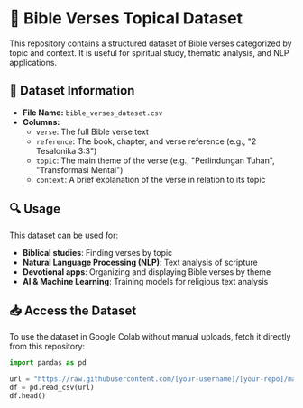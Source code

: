 # 📖 Bible Verses Topical Dataset

This repository contains a structured dataset of Bible verses categorized by topic and context. It is useful for spiritual study, thematic analysis, and NLP applications.

## 📂 Dataset Information
- **File Name:** `bible_verses_dataset.csv`
- **Columns:**
  - `verse`: The full Bible verse text
  - `reference`: The book, chapter, and verse reference (e.g., "2 Tesalonika 3:3")
  - `topic`: The main theme of the verse (e.g., "Perlindungan Tuhan", "Transformasi Mental")
  - `context`: A brief explanation of the verse in relation to its topic

## 🔍 Usage
This dataset can be used for:
- **Biblical studies**: Finding verses by topic  
- **Natural Language Processing (NLP)**: Text analysis of scripture  
- **Devotional apps**: Organizing and displaying Bible verses by theme  
- **AI & Machine Learning**: Training models for religious text analysis  

## 📥 Access the Dataset
To use the dataset in Google Colab without manual uploads, fetch it directly from this repository:

```python
import pandas as pd

url = "https://raw.githubusercontent.com/[your-username]/[your-repo]/main/bible_verses_dataset.csv"
df = pd.read_csv(url)
df.head()
